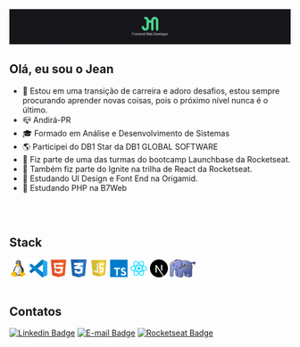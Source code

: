 <img src="./assets/banner.png" />

## Olá, eu sou o Jean
- 📰 Estou em uma transição de carreira e adoro desafios, estou sempre procurando aprender novas coisas, pois o próximo nível nunca é o último.
- 📪 Andirá-PR
- 🎓 Formado em Análise e Desenvolvimento de Sistemas
- 🌎 Participei do DB1 Star da DB1 GLOBAL SOFTWARE
- 🚀 Fiz parte de uma das turmas do bootcamp Launchbase da Rocketseat.
- 🚀 Também fiz parte do Ignite na trilha de React da Rocketseat.
- 🐺 Estudando UI Design e Font End na Origamid.
- 🐘 Estudando PHP na B7Web
<br />
<br />

## Stack
<span><img src="assets/linux.png" height="32"></span>
<span><img src="assets/vscode.png" height="32"></span>
<span><img src="assets/html5.png" height="32"></span>
<span><img src="assets/css3.png" height="32"></span>
<span><img src="assets/js.png" height="32"></span>
<span><img src="assets/ts.png" height="32"></span>
<span><img src="assets/react.png" height="32"></span>
<span><img src="assets/nextjs.png" height="32"></span>
<span><img src="assets/php.png" height="32"></span>
<br />
<br />

## Contatos
[![Linkedin Badge](https://img.shields.io/badge/LinkedIn-jfmacedo91-%232867B2)](https://www.linkedin.com/in/jfmacedo91/) 
[![E-mail Badge](https://img.shields.io/badge/E--mail-jfmacedo91@gmail.com-%23DB4437)](mailto:jfmacedo91@gmail.com)
[![Rocketseat Badge](https://img.shields.io/badge/rocketseat-jfmacedo91-%238257e6)](https://app.rocketseat.com.br/me/jfmacedo91)
